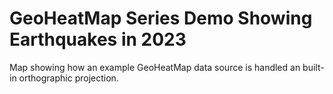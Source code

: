 # GeoHeatMap Series Demo Showing Earthquakes in 2023
Map showing how an example GeoHeatMap data source is handled an built-in
orthographic projection.